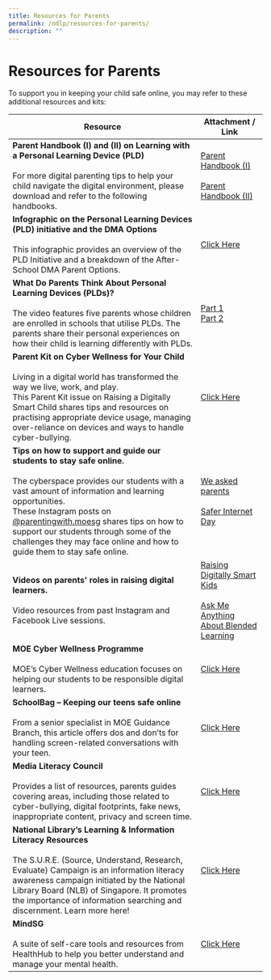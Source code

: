 ```yaml
---
title: Resources for Parents
permalink: /ndlp/resources-for-parents/
description: ""
---
```

# **Resources for Parents**

To support you in keeping your child safe online, you may refer to these additional resources and kits:


| Resource 	| Attachment / Link 	|
|---	|---	|
| **Parent Handbook (I) and (II) on Learning with a Personal Learning Device (PLD)**<br><br>For more digital parenting tips to help your child navigate the digital environment, please download and refer to the following handbooks. 	| [Parent Handbook (I)](/files/IP2-Parent-Handbook-I-on-Learning-with-a-PLD_8-Dec-21.pdf)<br><br>[Parent Handbook (II)](/files/IP3%20-%20Parent%20Handbook%20(II)%20on%20Learning%20with%20a%20PLD_8%20Dec%2021.pdf)	|
| **Infographic on the Personal Learning Devices (PLD) initiative and the DMA Options**<br><br>This infographic provides an overview of the PLD Initiative and a breakdown of the After-School DMA Parent Options. 	| [Click Here](/files/Infographic-on-the-PLD-Initiative-and-DMA-Parent-Options_Mar-2022.pdf) 	|
| **What Do Parents Think About Personal Learning Devices (PLDs)?**<br> <br>The video features five parents whose children are enrolled in schools that utilise PLDs. The parents share their personal experiences on how their child is learning differently with PLDs. 	| [Part 1](https://go.gov.sg/parent-voxpop-1)<br>[Part 2](https://go.gov.sg/parent-voxpop-2) 	|
| **Parent Kit on Cyber Wellness for Your Child**<br><br>Living in a digital world has transformed the way we live, work, and play. <br>This Parent Kit issue on Raising a Digitally Smart Child shares tips and resources on practising appropriate device usage, managing over-reliance on devices and ways to handle cyber-bullying.	|  [Click Here](https://go.gov.sg/moe-raising-a-digitally-smart-child) 	|
| **Tips on how to support and guide our students to stay safe online.**<br><br>The cyberspace provides our students with a vast amount of information and learning opportunities. <br> These Instagram posts on [@parentingwith.moesg](https://www.instagram.com/parentingwith.moesg) shares tips on how to support our students through some of the challenges they may face online and how to guide them to stay safe online.	|  [We asked parents](https://go.gov.sg/instapostcwconcerns)<br><br>[Safer Internet Day](https://go.gov.sg/instapostcwsaferinternetday) |
| **Videos on parents' roles in raising digital learners.**<br><br>Video resources from past Instagram and Facebook Live sessions. |  [Raising Digitally Smart Kids](https://go.gov.sg/instalive-raising-digitally-smart-kids)<br><br>[Ask Me Anything About Blended Learning](https://go.gov.sg/fblive-blended-learning) |
| **MOE Cyber Wellness Programme**<br><br>MOE’s Cyber Wellness education focuses on helping our students to be responsible digital learners. 	| [Click Here](https://www.moe.gov.sg/education-in-sg/our-programmes/cyber-wellness) 	|
| **SchoolBag – Keeping our teens safe online**<br><br>From a senior specialist in MOE Guidance Branch, this article offers dos and don’ts for handling screen-related conversations with your teen. 	| [Click Here](https://www.schoolbag.edu.sg/story/keeping-our-teens-safe-online)	|
| **Media Literacy Council**<br><br>Provides a list of resources, parents guides covering areas, including those related to cyber-bullying, digital footprints, fake news, inappropriate content, privacy and screen time. 	|  [Click Here](https://go.gov.sg/medialiteracycouncil-cw-resources) 	|
| **National Library’s Learning &amp; Information Literacy Resources**<br><br>The S.U.R.E. (Source, Understand, Research, Evaluate) Campaign is an information literacy awareness campaign initiated by the National Library Board (NLB) of Singapore. It promotes the importance of information searching and discernment. Learn more here! 	| [Click Here](https://sure.nlb.gov.sg/about-us/sure-campaign/)	|
| **MindSG**<br><br>A suite of self-care tools and resources from HealthHub to help you better understand and manage your mental health. 	|  [Click Here](https://www.touch.org.sg/about-touch/our-services/touch-cyber-wellness-homepage/resources/) 	|